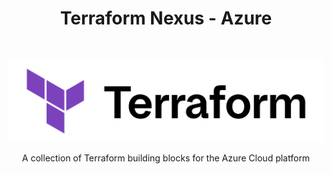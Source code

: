 <h1 align="center"> Terraform Nexus - Azure </h1> <br>
<p align="center">
  <a href="https://developer.hashicorp.com/terraform/intro">
    <picture>
      <source media="(prefers-color-scheme: dark)" srcset="../_assets/Terraform_onDark.png" width="512">
      <img alt="Terraform" title="Terraform" src="../_assets/Terraform_onLight.png" width="512">
    </picture>
  </a>
</p>

<p align="center">
  A collection of Terraform building blocks for the Azure Cloud platform
</p>